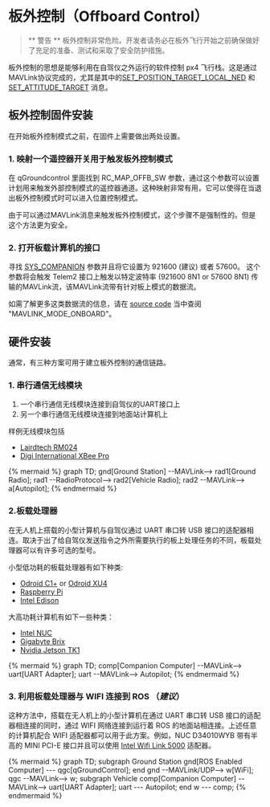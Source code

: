 # 板外控制（Offboard Control）

> ** 警告 ** 板外控制非常危险。开发者请务必在板外飞行开始之前确保做好了充足的准备、测试和采取了安全防护措施。

板外控制的思想是能够利用在自驾仪之外运行的软件控制 px4 飞行栈。这是通过MAVLink协议完成的，尤其是其中的[SET_POSITION_TARGET_LOCAL_NED](http://mavlink.org/messages/common#SET_POSITION_TARGET_LOCAL_NED) 和 [SET_ATTITUDE_TARGET](http://mavlink.org/messages/common#SET_ATTITUDE_TARGET) 消息。

## 板外控制固件安装
在开始板外控制模式之前，在固件上需要做出两处设置。

### 1. 映射一个遥控器开关用于触发板外控制模式
在 qGroundcontrol 里面找到  RC_MAP_OFFB_SW 参数，通过这个参数可以设置计划用来触发外部控制模式的遥控器通道。这种映射非常有用，它可以使得在当退出板外控制模式时可以进入位置控制模式。

由于可以通过MAVLink消息来触发板外控制模式，这个步骤不是强制性的。但是这个方法更为安全。

### 2. 打开板载计算机的接口
寻找 [SYS_COMPANION](https://pixhawk.org/firmware/parameters#system) 参数并且将它设置为 921600 (建议) 或者 57600。 这个参数将会触发 Telem2 接口上触发以特定波特率 (921600 8N1 or 57600 8N1) 传输的MAVLink流，该MAVLink流带有针对板上模式的数据流。

如需了解更多这类数据流的信息，请在 [source code](https://github.com/PX4/Firmware/blob/master/src/modules/mavlink/mavlink_main.cpp) 当中查阅 "MAVLINK_MODE_ONBOARD"。

## 硬件安装

通常，有三种方案可用于建立板外控制的通信链路。

### 1. 串行通信无线模块
1. 一个串行通信无线模块连接到自驾仪的UART接口上
2. 另一个串行通信无线模块连接到地面站计算机上

样例无线模块包括
* [Lairdtech RM024](http://www.lairdtech.com/products/rm024)
* [Digi International XBee Pro](http://www.digi.com/products/xbee-rf-solutions/modules)

{% mermaid %}
graph TD;
  gnd[Ground Station] --MAVLink--> rad1[Ground Radio];
  rad1 --RadioProtocol--> rad2[Vehicle Radio];
  rad2 --MAVLink--> a[Autopilot];
{% endmermaid %}

### 2.板载处理器
在无人机上搭载的小型计算机与自驾仪通过 UART 串口转 USB 接口的适配器相连。取决于出了给自驾仪发送指令之外所需要执行的板上处理任务的不同，板载处理器可以有许多可选的型号。

小型低功耗的板载处理器有如下种类:
* [Odroid C1+](http://www.hardkernel.com/main/products/prdt_info.php?g_code=G143703355573) or [Odroid XU4](http://www.hardkernel.com/main/products/prdt_info.php?g_code=G143452239825)
* [Raspberry Pi](https://www.raspberrypi.org/)
* [Intel Edison](http://www.intel.com/content/www/us/en/do-it-yourself/edison.html)

大高功耗计算机有如下一些种类：
* [Intel NUC](http://www.intel.com/content/www/us/en/nuc/overview.html)
* [Gigabyte Brix](http://www.gigabyte.com/products/list.aspx?s=47&ck=104)
* [Nvidia Jetson TK1](https://developer.nvidia.com/jetson-tk1)

{% mermaid %}
graph TD;
  comp[Companion Computer] --MAVLink--> uart[UART Adapter];
  uart --MAVLink--> Autopilot;
{% endmermaid %}

### 3. 利用板载处理器与 WIFI 连接到 ROS （***建议***）
这种方法中，搭载在无人机上的小型计算机在通过 UART 串口转 USB 接口的适配器相连接的同时，通过 WIFI 网络连接到运行着 ROS 的地面站相连接。上述任意的计算机配合 WIFI 适配器都可以用于此方案。例如，NUC D34010WYB 带有半高的 MINI PCI-E 接口并且可以使用 [Intel Wifi Link 5000](http://www.intel.com/products/wireless/adapters/5000/) 适配器。


{% mermaid %}
 graph TD;
  subgraph Ground  Station
	  gnd[ROS Enabled Computer] --- qgc[qGroundControl];
	end
	gnd --MAVLink/UDP--> w[WiFi];
	qgc --MAVLink--> w;
	subgraph Vehicle
	  comp[Companion Computer] --MAVLink--> uart[UART Adapter];
	uart --- Autopilot;
	end
	w --- comp;
{% endmermaid %}
